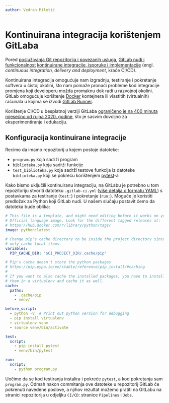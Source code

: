 ```yaml
---
author: Vedran Miletić
---
```


# Kontinuirana integracija korištenjem GitLaba

Pored [posluživanja Git repozitorija i povezanih usluga](https://docs.gitlab.com/ee/user/project/), [GitLab nudi i funkcionalnost](https://en.wikipedia.org/wiki/CI/CD) [kontinuirane integracije, isporuke i implementacije](https://en.wikipedia.org/wiki/CI/CD) (engl. *continuous integration, delivery and deployment*, kraće CI/CD).

Kontinuirana integracija omogućuje nam izgradnju, testiranje i pokretanje softvera u čistoj okolini, što nam pomaže pronaći probleme kod integracije promjena koji developeru možda promaknu dok radi u razvojnoj okolini. GitLab omogućuje korištenje [Docker](https://www.docker.com/) kontejnera ili vlastitih (virtualnih) računala u kojima se izvodi [GitLab Runner](https://docs.gitlab.com/runner/).

Korištenje CI/CD u besplatnoj verziji GitLaba [ograničeno je na 400 minuta mjesečno od rujna 2020. godine](https://about.gitlab.com/releases/2020/09/01/ci-minutes-update-free-users/), što je sasvim dovoljno za eksperimentiranje i edukaciju.

## Konfiguracija kontinuirane integracije

Recimo da imamo repozitorij u kojem postoje datoteke:

- `program.py` koja sadrži program
- `biblioteka.py` koja sadrži funkcije
- `test_biblioteka.py` koja sadrži testove funkcija iz datoteke `biblioteka.py` koji se pokreću korištenjem [pytest](https://www.pytest.org/)-a

Kako bismo uključili kontinuiranu integraciju, na GitLabu je potrebno u tom repozitoriju stvoriti datoteku `.gitlab-ci.yml` ([više detalja o formatu YAML](https://yaml.org/)) s postavkama za testiranje (`test:`) i pokretanje (`run:`). Moguće je koristiti predložak za Python koji GitLab nudi. U našem slučaju postavit ćemo da datoteka bude oblika:

``` yaml
# This file is a template, and might need editing before it works on your project.
# Official language image. Look for the different tagged releases at:
# https://hub.docker.com/r/library/python/tags/
image: python:latest

# Change pip's cache directory to be inside the project directory since we can
# only cache local items.
variables:
  PIP_CACHE_DIR: "$CI_PROJECT_DIR/.cache/pip"

# Pip's cache doesn't store the python packages
# https://pip.pypa.io/en/stable/reference/pip_install/#caching
#
# If you want to also cache the installed packages, you have to install
# them in a virtualenv and cache it as well.
cache:
  paths:
    - .cache/pip
    - venv/

before_script:
  - python -V  # Print out python version for debugging
  - pip install virtualenv
  - virtualenv venv
  - source venv/bin/activate

test:
  script:
    - pip install pytest
    - venv/bin/pytest

run:
  script:
    - python program.py
```

Uočimo da se kod testiranja instalira i pokreće `pytest`, a kod pokretanja sam `program.py`. Odmah nakon commitanja ove datoteke u repozitorij GitLab će pokrenuti navedene poslove, a njihov rezultat možemo pratiti na GitLabu na stranici repozitorija u odjeljku `CI/CD`: stranice `Pipelines` i `Jobs`.
